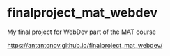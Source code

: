 # finalproject_mat_webdev
My final project for WebDev part of the MAT course

https://antantonov.github.io/finalproject_mat_webdev/
